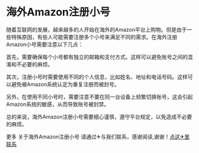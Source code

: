 # 海外Amazon注册小号

随着互联网的发展，越来越多的人开始在海外的Amazon平台上购物。但是由于一些特殊原因，有些人可能需要注册多个小号来满足不同的需求。在海外注册Amazon小号需要注意以下几点：

首先，需要确保每个小号都有独立的邮箱和支付方式。这样可以避免账号之间的混淆和不必要的麻烦。

其次，注册小号时需要使用不同的个人信息，比如姓名、地址和电话号码。这样可以避免被Amazon系统认定为重复注册而被封号。

另外，在使用不同小号时，需要注意不要在同一台设备上频繁切换账号，这会引起Amazon系统的敏感，从而导致账号被封禁。

总的来说，海外Amazon注册小号需要细心谨慎，遵守平台规定，以免造成不必要的麻烦。

更多 关于海外Amazon注册小号 请通过✈与我们联系，感谢阅读,谢谢！[点这✈里联系](https://lm.k02.cc)